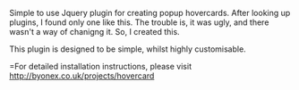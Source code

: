 Simple to use Jquery plugin for creating popup hovercards. 
After looking up plugins, I found only one like this. The trouble is, it was ugly, and there wasn't a way of chanigng it.
So, I created this.

This plugin is designed to be simple, whilst highly customisable.

=For detailed installation instructions, please visit http://byonex.co.uk/projects/hovercard
